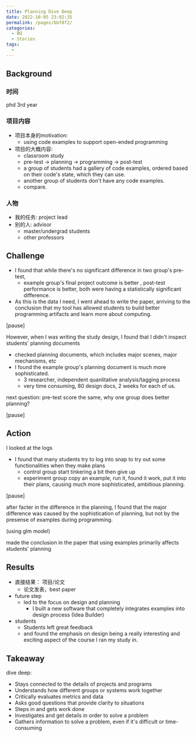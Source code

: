 ```yaml
---
title: Planning Dive Deep
date: 2022-10-05 23:02:35
permalink: /pages/bbf8f2/
categories:
  - BQ
  - Stories
tags:
  - 
---
```


## Background

### 时间
phd 3rd year

### 项目内容
- 项目本身的motivation:
	- using code examples to support open-ended programming
- 项目的大概内容:
	- classroom study
	- pre-test -> planning  -> programming -> post-test
	- a group of students had a gallery of code examples, ordered based on their code's state, which they can use. 
	- another group of students don't have any code examples. 
	- compare. 

### 人物
- 我的任务: project lead
- 别的人: advisor
	- master/undergrad students
	- other professors

## Challenge
- I found that while there's no significant difference in two group's pre-test,
	- example group's  final project outcome is better , post-test performance is better, both were having a statistically significant difference. 
- As this is the data I need, I went ahead to write the paper, arriving to the conclusion that my tool has allowed students to build better programming artifacts and learn more about computing. 

[pause]

However, when I was writing the study design, I found that I didn't inspect students' planning documents
- checked planning documents, which includes major scenes, major mechanisms, etc
- I found the example group's planning document is much more sophisticated. 
	- 3 researcher, independent quanlitative analysis/tagging process
	- very time consuming, 80 design docs, 2 weeks for each of us. 

next question: pre-test score the same, why one group does better planning?

[pause]


## Action

I looked at the logs
- I found that many students try to log into snap to try out some functionalities when they make plans
	- control group start tinkering a bit then give up
	- experiment group copy an example, run it, found it work, put it into their plans, causing much more sophisticated, ambitious planning. 

[pause]

after facter in the difference in the planning, I found that the major difference was caused by the sophistication of planning, but not by the presense of examples during programming. 
 
(using glm model)

made the conclusion in the paper that using examples primarily affects students' planning

## Results
- 直接结果： 项目/论文
	- 论文发表，best paper
- future step
	- led to the focus on design and planning
		- I built a new software that completely integrates examples into design process (Idea Builder)
- students
	- Students left great feedback
	- and found the emphasis on design being a really interesting and exciting aspect of the course I ran my study in. 

## Takeaway

dive deep: 
- Stays connected to the details of projects and programs
-   Understands how different groups or systems work together
-   Critically evaluates metrics and data
-   Asks good questions that provide clarity to situations
-   Steps in and gets work done
-   Investigates and get details in order to solve a problem
-   Gathers information to solve a problem, even if it's difficult or time-consuming

